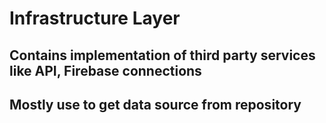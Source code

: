 # Infrastructure Layer

## Contains implementation of third party services like API, Firebase connections

## Mostly use to get data source from repository